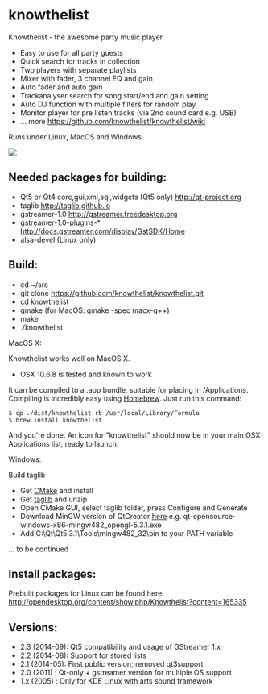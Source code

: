 knowthelist
===========

Knowthelist - the awesome party music player

- Easy to use for all party guests
- Quick search for tracks in collection
- Two players with separate playlists
- Mixer with fader, 3 channel EQ and gain
- Auto fader and auto gain
- Trackanalyser search for song start/end and gain setting
- Auto DJ function with multiple filters  for random play 
- Monitor player for pre listen tracks (via 2nd sound card e.g. USB)
- ... more https://github.com/knowthelist/knowthelist/wiki

Runs under Linux, MacOS and Windows

![](https://github.com/knowthelist/knowthelist/blob/gh-pages/images/knowthelist_2.2_mac_s.png)

Needed packages for building:
------------------
- Qt5 or Qt4	core,gui,xml,sql,widgets (Qt5 only) http://qt-project.org
- taglib		http://taglib.github.io 
- gstreamer-1.0	http://gstreamer.freedesktop.org 
- gstreamer-1.0-plugins-* http://docs.gstreamer.com/display/GstSDK/Home 
- alsa-devel		(Linux only)

Build:
----------
- cd ~/src
- git clone https://github.com/knowthelist/knowthelist.git
- cd knowthelist
- qmake (for MacOS: qmake -spec macx-g++)
- make
- ./knowthelist

MacOS X:

Knowthelist works well on MacOS X.

* OSX 10.6.8 is tested and known to work

It can be compiled to a .app bundle, suitable for placing in /Applications.
Compiling is incredibly easy using [Homebrew](http://brew.sh).  Just run this command:
    
    $ cp ./dist/knowthelist.rb /usr/local/Library/Formula
    $ brew install knowthelist

And you're done. 
An icon for "knowthelist" should now be in your main OSX Applications list, ready to launch.

Windows:

Build taglib
- Get [CMake](http://www.cmake.org/cmake/resources/software.html) and install
- Get [taglib](http://taglib.github.io) and unzip
- Open CMake GUI, select taglib folder, press Configure and Generate
- Download MinGW version of QtCreator [here](https://qt-project.org/downloads)
    e.g.   qt-opensource-windows-x86-mingw482_opengl-5.3.1.exe
- Add C:\Qt\Qt5.3.1\Tools\mingw482_32\bin to your PATH variable

... to be continued


Install packages:
-----------------
Prebuilt packages for Linux can be found here: http://opendesktop.org/content/show.php/Knowthelist?content=165335

Versions:
----------
- 2.3 (2014-09):	Qt5 compatibility and usage of GStreamer 1.x
- 2.2 (2014-08):	Support for stored lists
- 2.1 (2014-05):	First public version; removed qt3support
- 2.0 (2011)   :	Qt-only + gstreamer version for multiple OS support
- 1.x (2005)   :    Only for KDE Linux with arts sound framework

